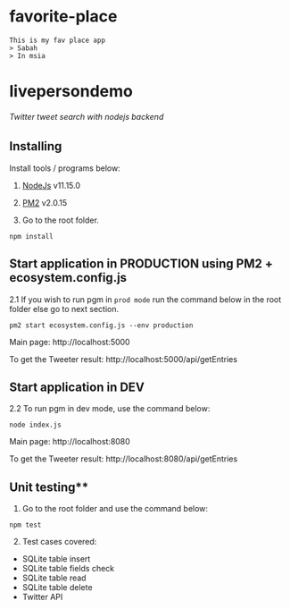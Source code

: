 # favorite-place

```
This is my fav place app
> Sabah
> In msia

```




# livepersondemo
######  Twitter tweet search with nodejs backend

## Installing
Install tools / programs below:
1. [NodeJs](https://nodejs.org/en/download/) v11.15.0
2. [PM2](https://www.npmjs.com/package/pm2) v2.0.15


3. Go to the root folder. 
```
npm install
```

## Start application in PRODUCTION using PM2 + ecosystem.config.js
2.1 If you wish to run pgm in `prod mode` run the command below in the root folder else go to next section.
```
pm2 start ecosystem.config.js --env production
```
Main page: http://localhost:5000

To get the Tweeter result: http://localhost:5000/api/getEntries


## Start application in DEV
2.2 To run pgm in dev mode, use the command below:
```
node index.js
```
Main page: http://localhost:8080

To get the Tweeter result: http://localhost:8080/api/getEntries



## Unit testing**
1. Go to the root folder and use the command below:
```
npm test
```
2. Test cases covered:
- SQLite table insert
- SQLite table fields check
- SQLite table read
- SQLite table delete
- Twitter API
